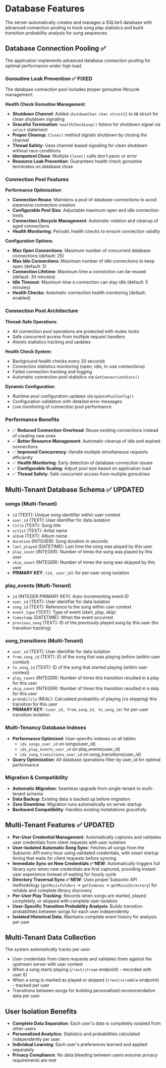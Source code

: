# Database Features

The server automatically creates and manages a SQLite3 database with advanced connection pooling to track song play statistics and build transition probability analysis for song sequences.

## Database Connection Pooling ✅

The application implements advanced database connection pooling for optimal performance under high load.

### Goroutine Leak Prevention ✅ **FIXED**

The database connection pool includes proper goroutine lifecycle management:

**Health Check Goroutine Management**:
- **Shutdown Channel**: Added `shutdownChan chan struct{}` to `DB` struct for clean shutdown signaling
- **Graceful Termination**: `healthCheckLoop()` listens for shutdown signal via `select` statement
- **Proper Cleanup**: `Close()` method signals shutdown by closing the channel
- **Thread Safety**: Uses channel-based signaling for clean shutdown without race conditions
- **Idempotent Close**: Multiple `Close()` calls don't panic or error
- **Resource Leak Prevention**: Guarantees health check goroutine terminates on database close

### Connection Pool Features

**Performance Optimization**:
- **Connection Reuse**: Maintains a pool of database connections to avoid expensive connection creation
- **Configurable Pool Size**: Adjustable maximum open and idle connection limits
- **Connection Lifecycle Management**: Automatic rotation and cleanup of aged connections
- **Health Monitoring**: Periodic health checks to ensure connection validity

**Configuration Options**:
- **Max Open Connections**: Maximum number of concurrent database connections (default: 25)
- **Max Idle Connections**: Maximum number of idle connections to keep open (default: 5)
- **Connection Lifetime**: Maximum time a connection can be reused (default: 30 minutes)
- **Idle Timeout**: Maximum time a connection can stay idle (default: 5 minutes)
- **Health Checks**: Automatic connection health monitoring (default: enabled)

### Connection Pool Architecture

**Thread-Safe Operations**:
- All connection pool operations are protected with mutex locks
- Safe concurrent access from multiple request handlers
- Atomic statistics tracking and updates

**Health Check System**:
- Background health checks every 30 seconds
- Connection statistics monitoring (open, idle, in-use connections)
- Failed connection tracking and logging
- Automatic connection pool statistics via `GetConnectionStats()`

**Dynamic Configuration**:
- Runtime pool configuration updates via `UpdatePoolConfig()`
- Configuration validation with detailed error messages
- Live monitoring of connection pool performance

### Performance Benefits

- ✅ **Reduced Connection Overhead**: Reuse existing connections instead of creating new ones
- ✅ **Better Resource Management**: Automatic cleanup of idle and expired connections
- ✅ **Improved Concurrency**: Handle multiple simultaneous requests efficiently
- ✅ **Health Monitoring**: Early detection of database connection issues
- ✅ **Configurable Scaling**: Adjust pool size based on application load
- ✅ **Thread Safety**: Safe concurrent access from multiple goroutines

## Multi-Tenant Database Schema ✅ **UPDATED**

### songs (Multi-Tenant)
- `id` (TEXT): Unique song identifier within user context
- `user_id` (TEXT): User identifier for data isolation
- `title` (TEXT): Song title
- `artist` (TEXT): Artist name
- `album` (TEXT): Album name
- `duration` (INTEGER): Song duration in seconds
- `last_played` (DATETIME): Last time the song was played by this user
- `play_count` (INTEGER): Number of times the song was played by this user
- `skip_count` (INTEGER): Number of times the song was skipped by this user
- **PRIMARY KEY**: `(id, user_id)` for per-user song isolation

### play_events (Multi-Tenant)
- `id` (INTEGER PRIMARY KEY): Auto-incrementing event ID
- `user_id` (TEXT): User identifier for data isolation
- `song_id` (TEXT): Reference to the song within user context
- `event_type` (TEXT): Type of event (start, play, skip)
- `timestamp` (DATETIME): When the event occurred
- `previous_song` (TEXT): ID of the previously played song by this user (for transition tracking)

### song_transitions (Multi-Tenant)
- `user_id` (TEXT): User identifier for data isolation
- `from_song_id` (TEXT): ID of the song that was playing before (within user context)
- `to_song_id` (TEXT): ID of the song that started playing (within user context)
- `play_count` (INTEGER): Number of times this transition resulted in a play for this user
- `skip_count` (INTEGER): Number of times this transition resulted in a skip for this user
- `probability` (REAL): Calculated probability of playing (vs skipping) this transition for this user
- **PRIMARY KEY**: `(user_id, from_song_id, to_song_id)` for per-user transition isolation

### Multi-Tenancy Database Indexes
- **Performance Optimized**: User-specific indexes on all tables
  - `idx_songs_user_id` on songs(user_id)
  - `idx_play_events_user_id` on play_events(user_id)
  - `idx_song_transitions_user_id` on song_transitions(user_id)
- **Query Optimization**: All database operations filter by user_id for optimal performance

### Migration & Compatibility
- **Automatic Migration**: Seamless upgrade from single-tenant to multi-tenant schema
- **Data Backup**: Existing data is backed up before migration
- **Zero Downtime**: Migration runs automatically on server startup
- **Backward Compatibility**: Handles existing installations gracefully

## Multi-Tenant Features ✅ **UPDATED**

- **Per-User Credential Management**: Automatically captures and validates user credentials from client requests with user isolation
- **User-Isolated Automatic Song Sync**: Fetches all songs from the Subsonic API every hour using validated credentials, with smart startup timing that waits for client requests before syncing
- **Immediate Sync on New Credentials ✅ NEW**: Automatically triggers full library sync when new credentials are first captured, providing instant user experience instead of waiting for hourly cycle
- **Directory Traversal Sync ✅ NEW**: Uses proper Subsonic API methodology (`getMusicFolders` → `getIndexes` → `getMusicDirectory`) for reliable and complete library discovery
- **Per-User Play Tracking**: Records when songs are started, played completely, or skipped with complete user isolation
- **User-Specific Transition Probability Analysis**: Builds transition probabilities between songs for each user independently
- **Isolated Historical Data**: Maintains complete event history for analysis per user

## Multi-Tenant Data Collection

The system automatically tracks per user:
- User credentials from client requests and validates them against the upstream server with user context
- When a song starts playing (`/rest/stream` endpoint) - recorded with user ID
- When a song is marked as played or skipped (`/rest/scrobble` endpoint) - tracked per user
- Transitions between songs for building personalized recommendation data per user

## User Isolation Benefits

- **Complete Data Separation**: Each user's data is completely isolated from other users
- **Personalized Analytics**: Statistics and probabilities calculated independently per user
- **Individual Learning**: Each user's preferences learned and applied separately
- **Privacy Compliance**: No data bleeding between users ensures privacy requirements are met